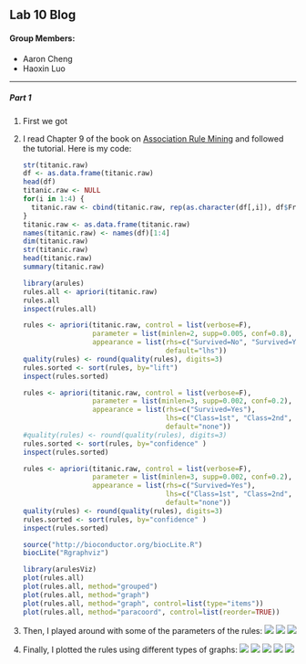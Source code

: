 ## Lab 10 Blog

#### Group Members: 
  * Aaron Cheng
  * Haoxin Luo

---------------------------------------

##### Part 1
1. First we got 
2. I read Chapter 9 of the book on [Association Rule Mining](https://cran.r-project.org/doc/contrib/Zhao_R_and_data_mining.pdf) and followed the tutorial. Here is my code:
    ```r
    str(titanic.raw)
    df <- as.data.frame(titanic.raw)
    head(df)
    titanic.raw <- NULL
    for(i in 1:4) {
      titanic.raw <- cbind(titanic.raw, rep(as.character(df[,i]), df$Freq) )
    }
    titanic.raw <- as.data.frame(titanic.raw)
    names(titanic.raw) <- names(df)[1:4]
    dim(titanic.raw)
    str(titanic.raw)
    head(titanic.raw)
    summary(titanic.raw)
    
    library(arules)
    rules.all <- apriori(titanic.raw)
    rules.all
    inspect(rules.all)
    
    rules <- apriori(titanic.raw, control = list(verbose=F),
                     parameter = list(minlen=2, supp=0.005, conf=0.8),
                     appearance = list(rhs=c("Survived=No", "Survived=Yes"),
                                       default="lhs"))
    quality(rules) <- round(quality(rules), digits=3)
    rules.sorted <- sort(rules, by="lift")
    inspect(rules.sorted)
    
    rules <- apriori(titanic.raw, control = list(verbose=F),
                     parameter = list(minlen=3, supp=0.002, conf=0.2),
                     appearance = list(rhs=c("Survived=Yes"),
                                       lhs=c("Class=1st", "Class=2nd", "Class=3rd", "Age=Child", "Age=Adult"), 
                                       default="none"))
    #quality(rules) <- round(quality(rules), digits=3)
    rules.sorted <- sort(rules, by="confidence" )
    inspect(rules.sorted)
    
    rules <- apriori(titanic.raw, control = list(verbose=F),
                     parameter = list(minlen=3, supp=0.002, conf=0.2),
                     appearance = list(rhs=c("Survived=Yes"),
                                       lhs=c("Class=1st", "Class=2nd", "Class=3rd", "Age=Child"), 
                                       default="none"))
    quality(rules) <- round(quality(rules), digits=3)
    rules.sorted <- sort(rules, by="confidence" )
    inspect(rules.sorted)
    
    source("http://bioconductor.org/biocLite.R")
    biocLite("Rgraphviz")
    
    library(arulesViz)
    plot(rules.all)
    plot(rules.all, method="grouped")
    plot(rules.all, method="graph")
    plot(rules.all, method="graph", control=list(type="items"))
    plot(rules.all, method="paracoord", control=list(reorder=TRUE))
    ```
3. Then, I played around with some of the parameters of the rules:
    ![](https://raw.githubusercontent.com/aaroncaic/CSCI2961-Blog/master/Lab%20Screenshots/Lab9_6.png)
    ![](https://raw.githubusercontent.com/aaroncaic/CSCI2961-Blog/master/Lab%20Screenshots/Lab9_7.png)
    ![](https://raw.githubusercontent.com/aaroncaic/CSCI2961-Blog/master/Lab%20Screenshots/Lab9_8.png)

4. Finally, I plotted the rules using different types of graphs:
    ![](https://raw.githubusercontent.com/aaroncaic/CSCI2961-Blog/master/Lab%20Screenshots/Lab9_1.png)
    ![](https://raw.githubusercontent.com/aaroncaic/CSCI2961-Blog/master/Lab%20Screenshots/Lab9_2.png)
    ![](https://raw.githubusercontent.com/aaroncaic/CSCI2961-Blog/master/Lab%20Screenshots/Lab9_3.png)
    ![](https://raw.githubusercontent.com/aaroncaic/CSCI2961-Blog/master/Lab%20Screenshots/Lab9_4.png)
    ![](https://raw.githubusercontent.com/aaroncaic/CSCI2961-Blog/master/Lab%20Screenshots/Lab9_5.png)
